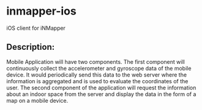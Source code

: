 inmapper-ios
============
iOS client for iNMapper

Description:
------------
Mobile Application will have two components. The first component will continuously collect the accelerometer and gyroscope data of the mobile device. It would periodically send this data to the web server where the information is aggregated and is used to evaluate the coordinates of the user. The second component of the application will request the information about an indoor space from the server and display the data in the form of a map on a mobile device.

